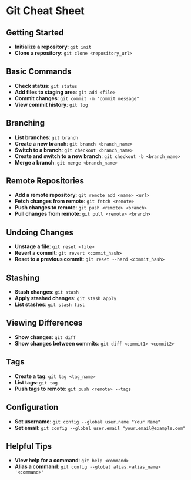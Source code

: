 # Git Cheat Sheet

## Getting Started
- **Initialize a repository**: `git init`
- **Clone a repository**: `git clone <repository_url>`

## Basic Commands
- **Check status**: `git status`
- **Add files to staging area**: `git add <file>`
- **Commit changes**: `git commit -m "commit message"`
- **View commit history**: `git log`

## Branching
- **List branches**: `git branch`
- **Create a new branch**: `git branch <branch_name>`
- **Switch to a branch**: `git checkout <branch_name>`
- **Create and switch to a new branch**: `git checkout -b <branch_name>`
- **Merge a branch**: `git merge <branch_name>`

## Remote Repositories
- **Add a remote repository**: `git remote add <name> <url>`
- **Fetch changes from remote**: `git fetch <remote>`
- **Push changes to remote**: `git push <remote> <branch>`
- **Pull changes from remote**: `git pull <remote> <branch>`

## Undoing Changes
- **Unstage a file**: `git reset <file>`
- **Revert a commit**: `git revert <commit_hash>`
- **Reset to a previous commit**: `git reset --hard <commit_hash>`

## Stashing
- **Stash changes**: `git stash`
- **Apply stashed changes**: `git stash apply`
- **List stashes**: `git stash list`

## Viewing Differences
- **Show changes**: `git diff`
- **Show changes between commits**: `git diff <commit1> <commit2>`

## Tags
- **Create a tag**: `git tag <tag_name>`
- **List tags**: `git tag`
- **Push tags to remote**: `git push <remote> --tags`

## Configuration
- **Set username**: `git config --global user.name "Your Name"`
- **Set email**: `git config --global user.email "your.email@example.com"`

## Helpful Tips
- **View help for a command**: `git help <command>`
- **Alias a command**: `git config --global alias.<alias_name> '<command>'`
